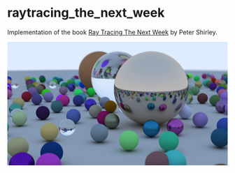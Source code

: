 # raytracing_the_next_week

Implementation of the book [Ray Tracing The Next Week](http://www.realtimerendering.com/raytracing/Ray%20Tracing_%20The%20Next%20Week.pdf) by Peter Shirley.

![alt text](./output.png "Ray tracing the next week")